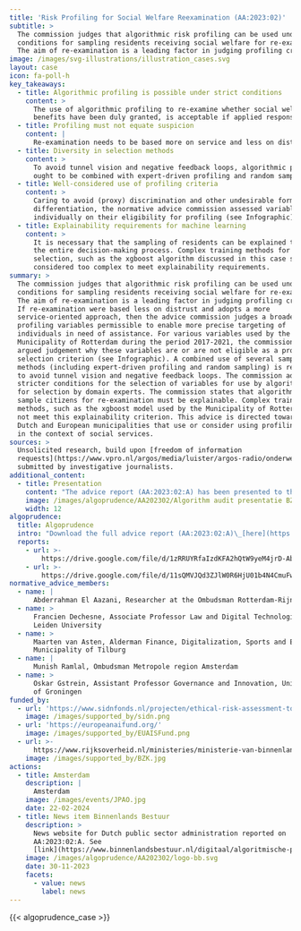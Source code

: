 ```yaml
---
title: 'Risk Profiling for Social Welfare Reexamination (AA:2023:02)'
subtitle: >
  The commission judges that algorithmic risk profiling can be used under strict
  conditions for sampling residents receiving social welfare for re-examination.
  The aim of re-examination is a leading factor in judging profiling criteria.
image: /images/svg-illustrations/illustration_cases.svg
layout: case
icon: fa-poll-h
key_takeaways:
  - title: Algorithmic profiling is possible under strict conditions
    content: >
      The use of algorithmic profiling to re-examine whether social welfare
      benefits have been duly granted, is acceptable if applied responsibly.
  - title: Profiling must not equate suspicion
    content: |
      Re-examination needs to be based more on service and less on distrust.
  - title: Diversity in selection methods
    content: >
      To avoid tunnel vision and negative feedback loops, algorithmic profiling
      ought to be combined with expert-driven profiling and random sampling.
  - title: Well-considered use of profiling criteria
    content: >
      Caring to avoid (proxy) discrimination and other undesirable forms of
      differentiation, the normative advice commission assessed variables
      individually on their eligibility for profiling (see Infographic).
  - title: Explainability requirements for machine learning
    content: >
      It is necessary that the sampling of residents can be explained throughout
      the entire decision-making process. Complex training methods for variable
      selection, such as the xgboost algorithm discussed in this case study, are
      considered too complex to meet explainability requirements.
summary: >
  The commission judges that algorithmic risk profiling can be used under strict
  conditions for sampling residents receiving social welfare for re-examination.
  The aim of re-examination is a leading factor in judging profiling criteria.
  If re-examination were based less on distrust and adopts a more
  service-oriented approach, then the advice commission judges a broader use of
  profiling variables permissible to enable more precise targeting of
  individuals in need of assistance. For various variables used by the
  Municipality of Rotterdam during the period 2017-2021, the commission gives an
  argued judgement why these variables are or are not eligible as a profiling
  selection criterion (see Infographic). A combined use of several sampling
  methods (including expert-driven profiling and random sampling) is recommended
  to avoid tunnel vision and negative feedback loops. The commission advises
  stricter conditions for the selection of variables for use by algorithms than
  for selection by domain experts. The commission states that algorithms used to
  sample citizens for re-examination must be explainable. Complex training
  methods, such as the xgboost model used by the Municipality of Rotterdam, do
  not meet this explainability criterion. This advice is directed towards all
  Dutch and European municipalities that use or consider using profiling methods
  in the context of social services.
sources: >
  Unsolicited research, build upon [freedom of information
  requests](https://www.vpro.nl/argos/media/luister/argos-radio/onderwerpen/2021/In-het-vizier-van-het-algoritme-.html)
  submitted by investigative journalists.
additional_content:
  - title: Presentation
    content: "The advice report (AA:2023:02:A) has been presented to the Dutch Minister of Digitalization on November 29, 2023. A press release can be found\_[here](https://algorithmaudit.eu/pressroom).\n"
    image: /images/algoprudence/AA202302/Algorithm audit presentatie BZK FB-18.jpg
    width: 12
algoprudence:
  title: Algoprudence
  intro: "Download the full advice report (AA:2023:02:A)\_[here](https://drive.google.com/file/d/1zRRUYRfaIzdKFA2hQtW9yeM4jrD-Abef/view?usp=sharing)\_and problem statement (AA:2023:02:P)\_[here](https://drive.google.com/file/d/11sQMVJQd3ZJlW0R6HjU01b4N4CmuFw2q/view?usp=sharing).\n"
  reports:
    - url: >-
        https://drive.google.com/file/d/1zRRUYRfaIzdKFA2hQtW9yeM4jrD-Abef/preview
    - url: >-
        https://drive.google.com/file/d/11sQMVJQd3ZJlW0R6HjU01b4N4CmuFw2q/preview
normative_advice_members:
  - name: |
      Abderrahman El Aazani, Researcher at the Ombudsman Rotterdam-Rijnmond
  - name: >
      Francien Dechesne, Associate Professor Law and Digital Technologies,
      Leiden University
  - name: >
      Maarten van Asten, Alderman Finance, Digitalization, Sports and Events
      Municipality of Tilburg
  - name: |
      Munish Ramlal, Ombudsman Metropole region Amsterdam
  - name: >
      Oskar Gstrein, Assistant Professor Governance and Innovation, University
      of Groningen
funded_by:
  - url: 'https://www.sidnfonds.nl/projecten/ethical-risk-assessment-tool'
    image: /images/supported_by/sidn.png
  - url: 'https://europeanaifund.org/'
    image: /images/supported_by/EUAISFund.png
  - url: >-
      https://www.rijksoverheid.nl/ministeries/ministerie-van-binnenlandse-zaken-en-koninkrijksrelaties
    image: /images/supported_by/BZK.jpg
actions:
  - title: Amsterdam
    description: |
      Amsterdam
    image: /images/events/JPAO.jpg
    date: 22-02-2024
  - title: News item Binnenlands Bestuur
    description: >
      News website for Dutch public sector administration reported on
      AA:2023:02:A. See
      [link](https://www.binnenlandsbestuur.nl/digitaal/algoritmische-profilering-onder-strikte-voorwaarden-mogelijk).
    image: /images/algoprudence/AA202302/logo-bb.svg
    date: 30-11-2023
    facets:
      - value: news
        label: news
---
```


{{< algoprudence_case >}}
